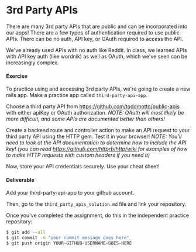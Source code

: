 # 3rd Party APIs

There are many 3rd party APIs that are public and can be incorporated into our apps! There are a few types of authentication required to use public APIs. There can be no auth, API key, or OAuth required to access the API.

We've already used APIs with no auth like Reddit. In class, we learned APIs with API key auth (like wordnik) as well as OAuth, which we've seen can be increasingly complex. 


#### Exercise

To practice using and accessing 3rd party APIs, we're going to create a new rails app. Make a practice app called `third-party-api-app`.

Choose a third party API from https://github.com/toddmotto/public-apis with either apiKey or OAuth authorization. _NOTE: OAuth will most likely be more difficult, and some APIs are documented better than others!_

Create a backend route and controller action to make an API request to your third party API using the HTTP gem. Test it in your browser!
_NOTE: You’ll need to look at the API documentation to determine how to include the API key! (you can read https://github.com/httprb/http/wiki for examples of how to make HTTP requests with custom headers if you need it)_

Now, store your API credentials securely. Use your cheat sheet!


#### Deliverable
Add your third-party-api-app to your github account.

Then, go to the `third_party_apis_solution.md` file and link your repository. 

Once you've completed the assignment, do this in the independent practice repository:

```bash
$ git add --all
$ git commit -m "your commit message goes here"
$ git push origin YOUR-GITHUB-USERNAME-GOES-HERE
```
